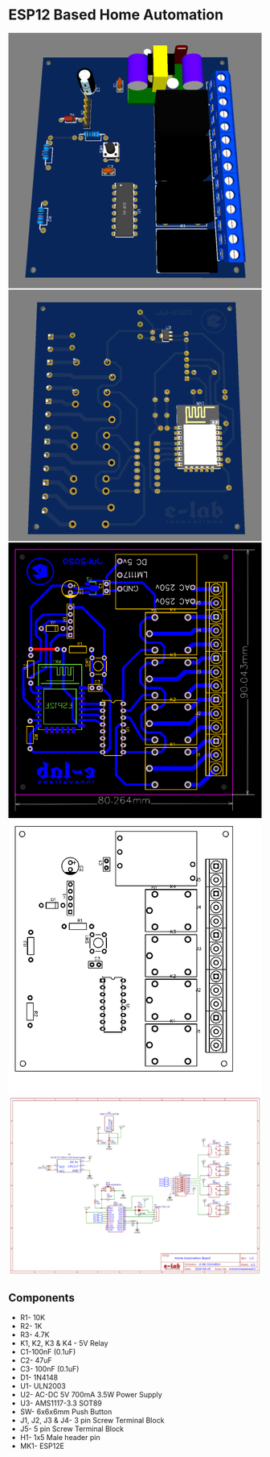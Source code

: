 # ESP12 Based Home Automation

<img src="images/3D_Top.PNG">
<img src="images/3D_Bottom.png">
<img src="images/PCB_01.png">
<img src="images/PCB_02.png">
<img src="images/Schematic.png">

## Components
- R1- 10K
- R2- 1K
- R3- 4.7K
- K1, K2, K3 & K4 - 5V Relay
- C1-100nF (0.1uF)
- C2- 47uF
- C3- 100nF (0.1uF)
- D1- 1N4148
- U1- ULN2003
- U2- AC-DC 5V 700mA 3.5W Power Supply
- U3- AMS1117-3.3 SOT89
- SW- 6x6x6mm Push Button
- J1, J2, J3 & J4- 3 pin Screw Terminal Block
- J5- 5 pin Screw Terminal Block
- H1- 1x5 Male header pin
- MK1- ESP12E